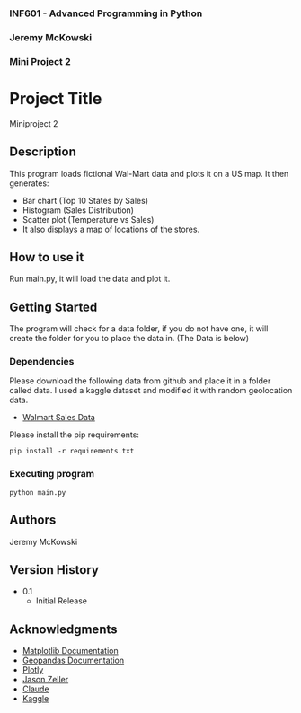 ### INF601 - Advanced Programming in Python
### Jeremy McKowski
### Mini Project 2
 
# Project Title
 
Miniproject 2 
 
## Description
 
This program loads fictional Wal-Mart data and plots it on a US map.
It then generates: 
* Bar chart (Top 10 States by Sales)
* Histogram (Sales Distribution)
* Scatter plot (Temperature vs Sales)
* It also displays a map of locations of the stores.
 
## How to use it
Run main.py, it will load the data and plot it.

## Getting Started

The program will check for a data folder, 
if you do not have one, it will create the folder for you to place the data in. (The Data is below)

### Dependencies
Please download the following data from github and place it in a folder called data.
I used a kaggle dataset and modified it with random geolocation data. 

* [Walmart Sales Data](https://github.com/QuantumOfThought/miniProject2JeremyMcKowski/blob/main/data/Walmart_sales.csv) 

Please install the pip requirements:
```
pip install -r requirements.txt
```
 
### Executing program
```
python main.py
```
 
## Authors
Jeremy McKowski
 
## Version History

* 0.1
    * Initial Release
 
## Acknowledgments

* [Matplotlib Documentation](https://matplotlib.org/stable/users/index.html)
* [Geopandas Documentation](https://geopandas.org/en/stable/docs/user_guide/mapping.html)
* [Plotly](https://plotly.com/python/)
* [Jason Zeller](https://www.youtube.com/@profzeller)
* [Claude](https://claude.ai/share/8d067276-03d9-48d6-986a-4adbd0faf1c0)
* [Kaggle](https://www.kaggle.com/code/msjahid/walmart-sales-exploration/input)
